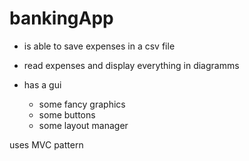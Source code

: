 # bankingApp

- is able to save expenses in a csv file

- read expenses and display everything in diagramms

- has a gui
  - some fancy graphics
  - some buttons
  - some layout manager
  
uses MVC pattern
